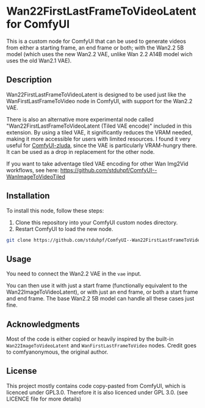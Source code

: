 # Wan22FirstLastFrameToVideoLatent for ComfyUI

This is a custom node for ComfyUI that can be used to generate videos from either a starting frame, an end frame or both; with the Wan2.2 5B model (which uses the new Wan2.2 VAE, unlike Wan 2.2 A14B model wich uses the old Wan2.1 VAE).

## Description

Wan22FirstLastFrameToVideoLatent is designed to be used just like the WanFirstLastFrameToVideo node in ComfyUI, with support for the Wan2.2 VAE.

There is also an alternative more experimental node called "Wan22FirstLastFrameToVideoLatent (Tiled VAE encode)" included in this extension. By using a tiled VAE, it significantly reduces the VRAM needed, making it more accessible for users with limited resources. I found it very useful for [ComfyUI-zluda](https://github.com/patientx/ComfyUI-Zluda), since the VAE is particularly VRAM-hungry there. It can be used as a drop in replacement for the other node.

If you want to take adventage tiled VAE encoding for other Wan Img2Vid workflows, see here: https://github.com/stduhpf/ComfyUI--WanImageToVideoTiled

## Installation

To install this node, follow these steps:

1. Clone this repository into your ComfyUI custom nodes directory.
2. Restart ComfyUI to load the new node.

```bash
git clone https://github.com/stduhpf/ComfyUI--Wan22FirstLastFrameToVideoLatent.git /path/to/ComfyUI/custom_nodes/Wan22FirstLastFrameToVideoLatent
```

## Usage

You need to connect the Wan2.2 VAE in the `vae` input.

You can then use it with just a start frame (functionally equivalent to the Wan22ImageToVideoLatent), or with just an end frame, or both a start frame and end frame. The base Wan2.2 5B model can handle all these cases just fine.

## Acknowledgments

Most of the code is either copied or heavily inspired by the built-in `Wan22ImageToVideoLatent` and `WanFirstLastFrameToVideo` nodes. Credit goes to comfyanonymous, the original author.

## License

This project mostly contains code copy-pasted from ComfyUI, which is licenced under GPL3.0. Therefore it is also licenced under GPL 3.0. (see LICENCE file for more details)